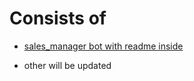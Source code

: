 # Consists of
- [sales_manager bot with readme inside](https://github.com/gir2017/tg_bots/blob/main/sales_manager/readme.md)

- other will be updated
